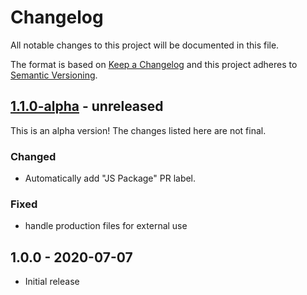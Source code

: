 # Changelog

All notable changes to this project will be documented in this file.

The format is based on [Keep a Changelog](https://keepachangelog.com/en/1.0.0/)
and this project adheres to [Semantic Versioning](https://semver.org/spec/v2.0.0.html).

## [1.1.0-alpha] - unreleased

This is an alpha version! The changes listed here are not final.

### Changed
- Automatically add "JS Package" PR label.

### Fixed
- handle production files for external use

## 1.0.0 - 2020-07-07

- Initial release

[1.1.0-alpha]: https://github.com/Automattic/action-repo-gardening/compare/v1.0.0...v1.1.0-alpha
